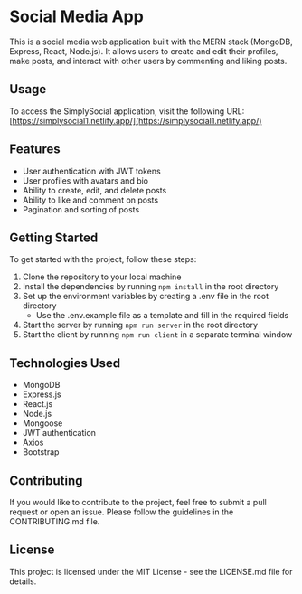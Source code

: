 # Social Media App

This is a social media web application built with the MERN stack (MongoDB, Express, React, Node.js). It allows users to create and edit their profiles, make posts, and interact with other users by commenting and liking posts.

## Usage

To access the SimplySocial application, visit the following URL: [https://simplysocial1.netlify.app/](https://simplysocial1.netlify.app/)

## Features

- User authentication with JWT tokens
- User profiles with avatars and bio
- Ability to create, edit, and delete posts
- Ability to like and comment on posts
- Pagination and sorting of posts

## Getting Started

To get started with the project, follow these steps:

1. Clone the repository to your local machine
2. Install the dependencies by running `npm install` in the root directory
3. Set up the environment variables by creating a .env file in the root directory
   - Use the .env.example file as a template and fill in the required fields
4. Start the server by running `npm run server` in the root directory
5. Start the client by running `npm run client` in a separate terminal window

## Technologies Used

- MongoDB
- Express.js
- React.js
- Node.js
- Mongoose
- JWT authentication
- Axios
- Bootstrap

## Contributing

If you would like to contribute to the project, feel free to submit a pull request or open an issue. Please follow the guidelines in the CONTRIBUTING.md file.

## License

This project is licensed under the MIT License - see the LICENSE.md file for details.

